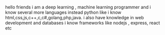 hello friends i am a deep learning , machine learning programmer and i know several more languages instead python like i know html,css,js,c++,c,c#,golang,php,java.
i also have knowledge in web development and databases i know frameworks like nodejs , express, react etc 
